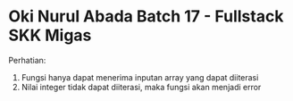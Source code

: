 # Oki Nurul Abada Batch 17 - Fullstack SKK Migas
Perhatian:
1. Fungsi hanya dapat menerima inputan array yang dapat diiterasi
2. Nilai integer tidak dapat diiterasi, maka fungsi akan menjadi error
